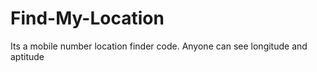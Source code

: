 # Find-My-Location
Its a mobile number location finder code. Anyone can see longitude and aptitude

